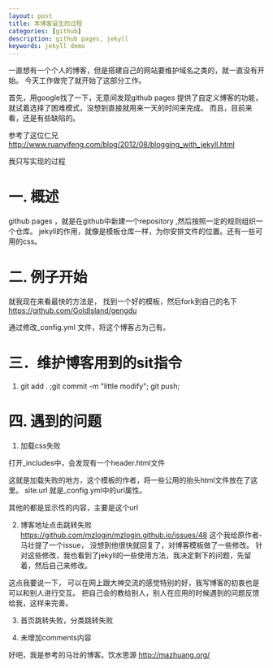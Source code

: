 ```yaml
---
layout: post
title: 本博客诞生的过程
categories: [github]
description: github pages, jekyll
keywords: jekyll demo
---
```


一直想有一个个人的博客，但是搭建自己的网站要维护域名之类的，就一直没有开始。
今天工作做完了就开始了这部分工作。

首先，用google找了一下，无意间发现github pages 提供了自定义博客的功能，就试着选择了困难模式，没想到直接就用来一天的时间来完成。
而且，目前来看，还是有些缺陷的。

参考了这位仁兄
http://www.ruanyifeng.com/blog/2012/08/blogging_with_jekyll.html

我只写实现的过程
# 一. 概述

github pages ，就是在github中新建一个repository ,然后按照一定的规则组织一个仓库。
jekyll的作用，就像是模板仓库一样，为你安排文件的位置。还有一些可用的css。

# 二. 例子开始

就我现在来看最快的方法是， 找到一个好的模板，然后fork到自己的名下
https://github.com/GoldIsland/gengdu

通过修改_config.yml
文件，将这个博客占为己有。

# 三．维护博客用到的sit指令
1. git add . ;git commit -m "little modify"; git push;


# 四. 遇到的问题
1. 加载css失败

打开_includes中，会发现有一个header.html文件
<link rel="stylesheet" href="{{ site.url }}/assets/vendor/primer-css/css/primer.css">
这就是加载失败的地方，这个模板的作者，将一些公用的抬头html文件放在了这里。
site.url 就是_config.yml中的url属性。

其他的都是显示性的内容，主要是这个url

2. 博客地址点击跳转失败
https://github.com/mzlogin/mzlogin.github.io/issues/48
这个我给原作者-马壮提了一个issue， 没想到他很快就回复了，对博客模板做了一些修改。
针对这些修改，我也看到了jekyll的一些使用方法，我决定剩下的问题，先留着，然后自己来修改。

这点我要说一下， 可以在网上跟大神交流的感觉特别的好，我写博客的初衷也是可以和别人进行交互。
把自己会的教给别人，别人在应用的时候遇到的问题反馈给我，这样来完善。

3. 首页跳转失败，分类跳转失败

4. 未增加comments内容

好吧，我是参考的马壮的博客。饮水思源
http://mazhuang.org/







